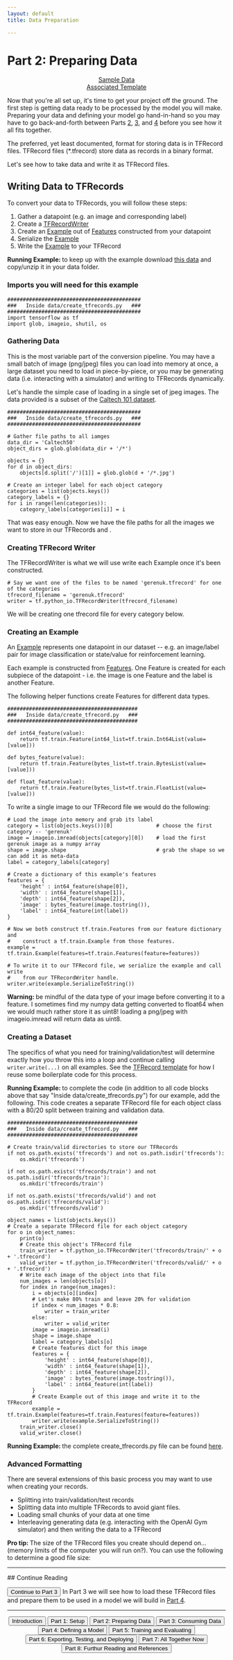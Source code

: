 ```yaml
---
layout: default
title: Data Preparation

---
```


# Part 2: Preparing Data

<div style="text-align: center">
    <a href="data/Caltech50.zip" target="_blank">Sample Data</a><br>
    <a href='https://github.com/crosleythomas/tensorplates/blob/master/templates/prepare_tfrecord.ipynb' target="_blank">Associated Template</a><br>
</div>

Now that you're all set up, it's time to get your project off the ground.  The first step is getting data ready to be processed by the model you will make.  Preparing your data and defining your model go hand-in-hand so you may have to go back-and-forth between Parts [2](dataprep), [3](dataload), and [4](model) before you see how it all fits together.

The preferred, yet least documented, format for storing data is in TFRecord files.  TFRecord files (\*.tfrecord) store data as records in a binary format.

Let's see how to take data and write it as TFRecord files.

## Writing Data to TFRecords

To convert your data to TFRecords, you will follow these steps:
1. Gather a datapoint (e.g. an image and corresponding label)
2. Create a [TFRecordWriter](https://www.tensorflow.org/api_docs/python/tf/python_io/TFRecordWriter)
3. Create an [Example](https://www.tensorflow.org/api_docs/python/tf/train/Example) out of [Features](https://www.tensorflow.org/api_docs/python/tf/train/Feature) constructed from your datapoint
4. Serialize the [Example](https://www.tensorflow.org/api_docs/python/tf/train/Example)
5. Write the [Example](https://www.tensorflow.org/api_docs/python/tf/train/Example) to your TFRecord

<span class="example"><b>Running Example: </b> to keep up with the example download <a href="data/Caltech50.zip"> this data</a> and copy/unzip it in your data folder.</span>

### Imports you will need for this example
```
###########################################
###   Inside data/create_tfrecords.py   ###
###########################################
import tensorflow as tf
import glob, imageio, shutil, os
```

### Gathering Data
This is the most variable part of the conversion pipeline.  You may have a small batch of image (png/jpeg) files you can load into memory at once, a large dataset you need to load in piece-by-piece, or you may be generating data (i.e. interacting with a simulator) and writing to TFRecords dynamically.

Let's handle the simple case of loading in a single set of jpeg images.  The data provided is a subset of the [Caltech 101 dataset](http://www.vision.caltech.edu/Image_Datasets/Caltech101/).

```
###########################################
###   Inside data/create_tfrecords.py   ###
###########################################

# Gather file paths to all iamges
data_dir = 'Caltech50'
object_dirs = glob.glob(data_dir + '/*')

objects = {}
for d in object_dirs:
    objects[d.split('/')[1]] = glob.glob(d + '/*.jpg')

# Create an integer label for each object category
categories = list(objects.keys())
category_labels = {}
for i in range(len(categories)):
    category_labels[categories[i]] = i
```

That was easy enough.  Now we have the file paths for all the images we want to store in our TFRecords and .

### Creating TFRecord Writer

The TFRecordWriter is what we will use write each Example once it's been constructed.

```
# Say we want one of the files to be named 'gerenuk.tfrecord' for one of the categories
tfrecord_filename = 'gerenuk.tfrecord'
writer = tf.python_io.TFRecordWriter(tfrecord_filename)
```

We will be creating one tfrecord file for every category below.

### Creating an Example

An [Example](https://www.tensorflow.org/api_docs/python/tf/train/Example) represents one datapoint in our dataset -- e.g. an image/label pair for image classification or state/value for reinforcement learning.

Each example is constructed from [Features](https://www.tensorflow.org/api_docs/python/tf/train/Feature).  One Feature is created for each subpiece of the datapoint - i.e. the image is one Feature and the label is another Feature.

The following helper functions create Features for different data types.

```
##########################################
###   Inside data/create_tfrecord.py   ###
##########################################

def int64_feature(value):
    return tf.train.Feature(int64_list=tf.train.Int64List(value=[value]))

def bytes_feature(value):
    return tf.train.Feature(bytes_list=tf.train.BytesList(value=[value]))

def float_feature(value):
    return tf.train.Feature(bytes_list=tf.train.FloatList(value=[value]))
```

To write a single image to our TFRecord file we would do the following:

```
# Load the image into memory and grab its label
category = list(objects.keys())[0]              # choose the first category -- 'gerenuk'
image = imageio.imread(objects[category][0])    # load the first gerenuk image as a numpy array
shape = image.shape                             # grab the shape so we can add it as meta-data
label = category_labels[category]

# Create a dictionary of this example's features
features = {
    'height' : int64_feature(shape[0]),
    'width' : int64_feature(shape[1]),
    'depth' : int64_feature(shape[2]),
    'image' : bytes_feature(image.tostring()),
    'label' : int64_feature(int(label))
}

# Now we both construct tf.train.Features from our feature dictionary and
#    construct a tf.train.Example from those features.
example = tf.train.Example(features=tf.train.Features(feature=features))

# To write it to our TFRecord file, we serialize the example and call write
#    from our TFRecordWriter handle.
writer.write(example.SerializeToString())
```

<span class='warning'><b>Warning: </b>be mindful of the data type of your image before converting it to a feature.  I sometimes find my numpy data getting converted to float64 when we would much rather store it as uint8!  loading a png/jpeg with imageio.imread will return data as uint8.</span>

### Creating a Dataset
The specifics of what you need for training/validation/test will determine exactly how you throw this into a loop and continue calling ```writer.write(...)``` on all examples.  See the <a href='https://github.com/crosleythomas/tensorplates/blob/master/templates/prepare_tfrecord.ipynb' target='_blank'>TFRecord template</a> for how I reuse some boilerplate code for this process.

<span class="example"><b>Running Example: </b>to complete the code (in addition to all code blocks above that say "Inside data/create_tfrecords.py") for our example, add the following.  This code creates a separate TFRecord file for each object class with a 80/20 split between training and validation data.</span>
```
##########################################
###   Inside data/create_tfrecord.py   ###
##########################################

# Create train/valid directories to store our TFRecords
if not os.path.exists('tfrecords') and not os.path.isdir('tfrecords'):
    os.mkdir('tfrecords')

if not os.path.exists('tfrecords/train') and not os.path.isdir('tfrecords/train'):
    os.mkdir('tfrecords/train')

if not os.path.exists('tfrecords/valid') and not os.path.isdir('tfrecords/valid'):
    os.mkdir('tfrecords/valid')

object_names = list(objects.keys())
# Create a separate TFRecord file for each object category
for o in object_names:
    print(o)
    # Create this object's TFRecord file
    train_writer = tf.python_io.TFRecordWriter('tfrecords/train/' + o + '.tfrecord')
    valid_writer = tf.python_io.TFRecordWriter('tfrecords/valid/' + o + '.tfrecord')
    # Write each image of the object into that file
    num_images = len(objects[o])
    for index in range(num_images):
        i = objects[o][index]
        # Let's make 80% train and leave 20% for validation
        if index < num_images * 0.8:
            writer = train_writer
        else:
            writer = valid_writer
        image = imageio.imread(i)
        shape = image.shape
        label = category_labels[o]
        # Create features dict for this image
        features = {
            'height' : int64_feature(shape[0]),
            'width' : int64_feature(shape[1]),
            'depth' : int64_feature(shape[2]),
            'image' : bytes_feature(image.tostring()),
            'label' : int64_feature(int(label))
        }
        # Create Example out of this image and write it to the TFRecord
        example = tf.train.Example(features=tf.train.Features(feature=features))
        writer.write(example.SerializeToString())
    train_writer.close()
    valid_writer.close()
```

<span class="example"><b>Running Example: </b>the complete create_tfrecords.py file can be found <a href="code/create_tfrecords.py">here</a>.</span>

### Advanced Formatting
There are several extensions of this basic process you may want to use when creating your records.

* Splitting into train/validation/test records
* Splitting data into multiple TFRecords to avoid giant files.
* Loading small chunks of your data at one time
* Interleaving generating data (e.g. interacting with the OpenAI Gym simulator) and then writing the data to a TFRecord

<span class='protip'><b>Pro tip: </b>The size of the TFRecord files you create should depend on... (memory limits of the computer you will run on?).  You can use the following to determine a good file size: </span>

<hr>
## Continue Reading

<button onclick="location.href='dataload'" class='continue-links'>Continue to Part 3</button>
In Part 3 we will see how to load these TFRecord files and prepare them to be used in a model we will build in [Part 4](model).

<hr>
<div style="text-align: center;">
    <button onclick="location.href='introduction'" class='continue-links'>Introduction</button>
    <button onclick="location.href='setup'" class='continue-links'>Part 1: Setup</button>
    <button onclick="location.href='dataprep'" class='continue-links'>Part 2: Preparing Data</button>
    <button onclick="location.href='dataload'" class='continue-links'>Part 3: Consuming Data</button>
    <button onclick="location.href='model'" class='continue-links'>Part 4: Defining a Model</button>
    <button onclick="location.href='traineval'" class='continue-links'>Part 5: Training and Evaluating</button>
    <button onclick="location.href='export'" class='continue-links'>Part 6: Exporting, Testing, and Deploying</button>
    <button onclick="location.href='summary'" class='continue-links'>Part 7: All Together Now</button>
    <button onclick="location.href='references'" class='continue-links'>Part 8: Furthur Reading and References</button>
</div>

